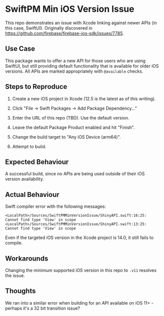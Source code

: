 # SwiftPM Min iOS Version Issue

This repo demonstrates an issue with Xcode linking against newer APIs (in this case, SwiftUI).
Originally discovered in https://github.com/firebase/firebase-ios-sdk/issues/7785.

## Use Case

This package wants to offer a new API for those users who are using SwiftUI, but still providing
default functionality that is available for older iOS versions. All APIs are marked appropriately
with `@available` checks.

## Steps to Reproduce

1. Create a new iOS project in Xcode (12.5 is the latest as of this writing).

1. Click "File -> Swift Packages -> Add Package Dependency..."

1. Enter the URL of this repo (TBD). Use the default version.

1. Leave the default Package Product enabled and hit "Finish".

1. Change the build target to "Any iOS Device (arm64)".

1. Attempt to build.

## Expected Behaviour

A successful build, since no APIs are being used outside of their iOS version availability.

## Actual Behaviour

Swift compiler error with the following messages:

```
<LocalPath>/Sources/SwiftPMMinVersionIssue/ShinyAPI.swift:16:25: Cannot find type 'View' in scope
<LocalPath>/Sources/SwiftPMMinVersionIssue/ShinyAPI.swift:13:25: Cannot find type 'View' in scope
```

Even if the targeted iOS version in the Xcode project is 14.0, it still fails to compile.

## Workarounds

Changing the minimum supported iOS version in this repo to `.v11` resolves the issue.

## Thoughts

We ran into a similar error when building for an API available on iOS 11+ - perhaps it's a 32 bit
transition issue?


